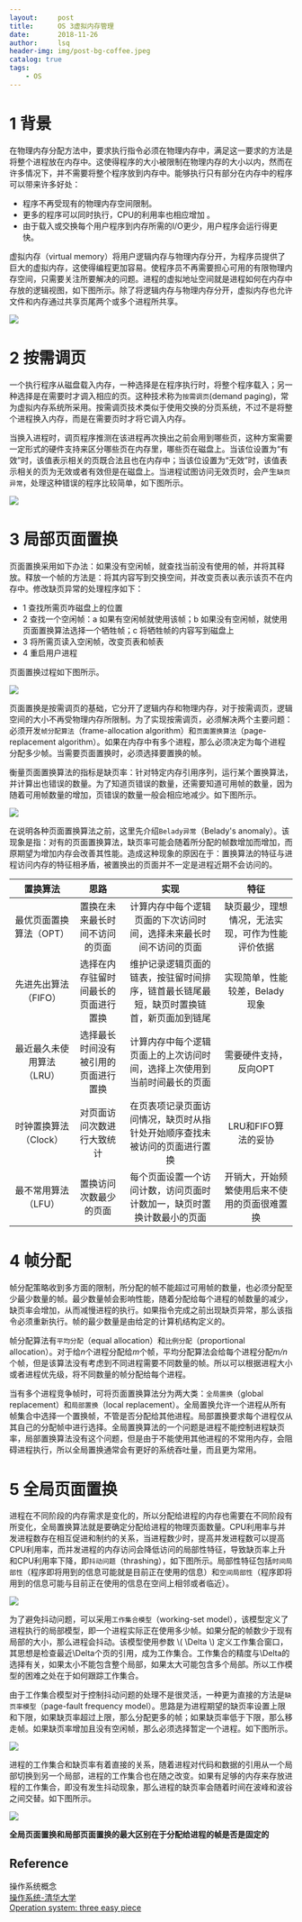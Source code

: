 ```yaml
---
layout:     post
title:      OS 3虚拟内存管理        
date:       2018-11-26      
author:     lsq    
header-img: img/post-bg-coffee.jpeg
catalog: true
tags:
    - OS
---
```



# 1 背景
在物理内存分配方法中，要求执行指令必须在物理内存中，满足这一要求的方法是将整个进程放在内存中。这使得程序的大小被限制在物理内存的大小以内，然而在许多情况下，并不需要将整个程序放到内存中。能够执行只有部分在内存中的程序可以带来许多好处：   

- 程序不再受现有的物理内存空间限制。  
- 更多的程序可以同时执行，CPU的利用率也相应增加  。
- 由于载入或交换每个用户程序到内存所需的I/O更少，用户程序会运行得更快。   

虚拟内存（virtual memory）将用户逻辑内存与物理内存分开，为程序员提供了巨大的虚拟内存，这使得编程更加容易。使程序员不再需要担心可用的有限物理内存空间，只需要关注所要解决的问题。进程的虚拟地址空间就是进程如何在内存中存放的逻辑视图，如下图所示。除了将逻辑内存与物理内存分开，虚拟内存也允许文件和内存通过共享页尾两个或多个进程所共享。

![](https://raw.githubusercontent.com/liferlisiqi/liferlisiqi.github.io/master/img/2018-11-26-os6.jpg)

# 2 按需调页
一个执行程序从磁盘载入内存，一种选择是在程序执行时，将整个程序载入；另一种选择是在需要时才调入相应的页。这种技术称为`按需调页`(demand paging)，常为虚拟内存系统所采用。按需调页技术类似于使用交换的分页系统，不过不是将整个进程换入内存，而是在需要页时才将它调入内存。

当换入进程时，调页程序推测在该进程再次换出之前会用到哪些页，这种方案需要一定形式的硬件支持来区分哪些页在内存里，哪些页在磁盘上。当该位设置为“有效”时，该值表示相关的页既合法且也在内存中；当该位设置为“无效”时，该值表示相关的页为无效或者有效但是在磁盘上。当进程试图访问无效页时，会产生`缺页异常`，处理这种错误的程序比较简单，如下图所示。

![](https://raw.githubusercontent.com/liferlisiqi/liferlisiqi.github.io/master/img/2018-11-26-os7.jpg)


# 3 局部页面置换
页面置换采用如下办法：如果没有空闲帧，就查找当前没有使用的帧，并将其释放。释放一个帧的方法是：将其内容写到交换空间，并改变页表以表示该页不在内存中。修改缺页异常的处理程序如下：  
- 1 查找所需页咋磁盘上的位置
- 2 查找一个空闲帧：a 如果有空闲帧就使用该帧；b 如果没有空闲帧，就使用页面置换算法选择一个牺牲帧；c 将牺牲帧的内容写到磁盘上
- 3 将所需页读入空闲帧，改变页表和帧表
- 4 重启用户进程  

页面置换过程如下图所示。

![](https://raw.githubusercontent.com/liferlisiqi/liferlisiqi.github.io/master/img/2018-11-26-os8.jpg)

页面置换是按需调页的基础，它分开了逻辑内存和物理内存，对于按需调页，逻辑空间的大小不再受物理内存所限制。为了实现按需调页，必须解决两个主要问题：必须开发`帧分配算法`（frame-allocation algorithm）和`页面置换算法`（page-replacement algorithm）。如果在内存中有多个进程，那么必须决定为每个进程分配多少帧。当需要页面置换时，必须选择要置换的帧。

衡量页面置换算法的指标是缺页率：针对特定内存引用序列，运行某个置换算法，并计算出也错误的数量。为了知道页错误的数量，还需要知道可用帧的数量，因为随着可用帧数量的增加，页错误的数量一般会相应地减少。如下图所示。

![](https://raw.githubusercontent.com/liferlisiqi/liferlisiqi.github.io/master/img/2018-11-27-os9.jpg)

在说明各种页面置换算法之前，这里先介绍`Belady异常`（Belady's anomaly）。该现象是指：对有的页面置换算法，缺页率可能会随着所分配的帧数增加而增加，而原期望为增加内存会改善其性能。造成这种现象的原因在于：置换算法的特征与进程访问内存的特征相矛盾，被置换出的页面并不一定是进程近期不会访问的。
  
  
| 置换算法 | 思路 | 实现 | 特征 |
| :------: | :------: | :------: | :------: |
| 最优页面置换算法（OPT） | 置换在未来最长时间不访问的页面 | 计算内存中每个逻辑页面的下次访问时间，选择未来最长时间不访问的页面 | 缺页最少，理想情况，无法实现，可作为性能评价依据 |
| 先进先出算法（FIFO） | 选择在内存驻留时间最长的页面进行置换 | 维护记录逻辑页面的链表，按驻留时间排序，链首最长链尾最短，缺页时置换链首，新页面加到链尾 | 实现简单，性能较差，Belady现象 |
| 最近最久未使用算法（LRU） | 选择最长时间没有被引用的页面进行置换 | 计算内存中每个逻辑页面上的上次访问时间，选择上次使用到当前时间最长的页面 | 需要硬件支持，反向OPT |
| 时钟置换算法（Clock） | 对页面访问次数进行大致统计 | 在页表项记录页面访问情况，缺页时从指针处开始顺序查找未被访问的页面进行置换 | LRU和FIFO算法的妥协 |
| 最不常用算法（LFU） | 置换访问次数最少的页面 | 每个页面设置一个访问计数，访问页面时计数加一，缺页时置换计数最小的页面 | 开销大，开始频繁使用后来不使用的页面很难置换 |

# 4 帧分配
帧分配策略收到多方面的限制，所分配的帧不能超过可用帧的数量，也必须分配至少最少数量的帧。最少数量帧会影响性能，随着分配给每个进程的帧数量的减少，缺页率会增加，从而减慢进程的执行。如果指令完成之前出现缺页异常，那么该指令必须重新执行。帧的最少数量是由给定的计算机结构定义的。

帧分配算法有`平均分配`（equal allocation）和`比例分配`（proportional allocation）。对于给*n*个进程分配给*m*个帧，平均分配算法会给每个进程分配*m/n*个帧，但是该算法没有考虑到不同进程需要不同数量的帧。所以可以根据进程大小或者进程优先级，将不同数量的帧分配给每个进程。

当有多个进程竞争帧时，可将页面置换算法分为两大类：`全局置换`（global replacement）和`局部置换`（local replacement）。全局置换允许一个进程从所有帧集合中选择一个置换帧，不管是否分配给其他进程。局部置换要求每个进程仅从其自己的分配帧中进行选择。全局置换算法的一个问题是进程不能控制进程缺页率，局部置换算法没有这个问题，但是由于不能使用其他进程的不常用内存，会阻碍进程执行，所以全局置换通常会有更好的系统吞吐量，而且更为常用。


# 5 全局页面置换
进程在不同阶段的内存需求是变化的，所以分配给进程的内存也需要在不同阶段有所变化，全局置换算法就是要确定分配给进程的物理页面数量。CPU利用率与并发进程数存在相互促进和制约的关系，当进程数少时，提高并发进程数可以提高CPU利用率，而并发进程的内存访问会降低访问的局部性特征，导致缺页率上升和CPU利用率下降，即`抖动问题`（thrashing），如下图所示。局部性特征包括`时间局部性`（程序即将用到的信息可能就是目前正在使用的信息）和`空间局部性`（程序即将用到的信息可能与目前正在使用的信息在空间上相邻或者临近）。

![](https://raw.githubusercontent.com/liferlisiqi/liferlisiqi.github.io/master/img/2018-11-27-os10.jpg)

为了避免抖动问题，可以采用`工作集合模型`（working-set model），该模型定义了进程执行的局部模型，即一个进程实际正在使用多少帧。如果分配的帧数少于现有局部的大小，那么进程会抖动。该模型使用参数 \\( \Delta \\) 定义工作集合窗口，其思想是检查最近\Delta个页的引用，成为工作集合。工作集合的精度与\Delta的选择有关，如果太小不能包含整个局部，如果太大可能包含多个局部。所以工作模型的困难之处在于如何跟踪工作集合。

由于工作集合模型对于控制抖动问题的处理不是很灵活，一种更为直接的方法是`缺页率模型`（page-fault frequency model）。思路是为进程期望的缺页率设置上限和下限，如果缺页率超过上限，那么分配更多的帧；如果缺页率低于下限，那么移走帧。如果缺页率增加且没有空闲帧，那么必须选择暂定一个进程。如下图所示。

![](https://raw.githubusercontent.com/liferlisiqi/liferlisiqi.github.io/master/img/2018-11-27-os11.jpg)

进程的工作集合和缺页率有着直接的关系，随着进程对代码和数据的引用从一个局部切换到另一个局部，进程的工作集合也在随之改变。如果有足够的内存来存放进程的工作集合，即没有发生抖动现象，那么进程的缺页率会随着时间在波峰和波谷之间交替。如下图所示。

![](https://raw.githubusercontent.com/liferlisiqi/liferlisiqi.github.io/master/img/2018-11-27-os11.jpg)

**全局页面置换和局部页面置换的最大区别在于分配给进程的帧是否是固定的**


## Reference
操作系统概念    
[操作系统-清华大学](http://os.cs.tsinghua.edu.cn/oscourse/OS2017spring)  
[Operation system: three easy piece](http://pages.cs.wisc.edu/~remzi/OSTEP/)  
